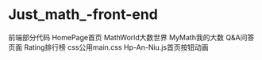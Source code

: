 # Just_math_-front-end
前端部分代码
HomePage首页
MathWorld大数世界
MyMath我的大数
Q&A问答页面
Rating排行榜
css公用main.css
Hp-An-Niu.js首页按钮动画


